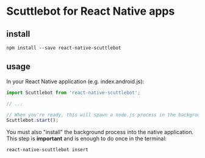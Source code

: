 # Scuttlebot for React Native apps

## install

`npm install --save react-native-scuttlebot`

## usage

In your React Native application (e.g. index.android.js):

```js
import Scuttlebot from 'react-native-scuttlebot';

// ...

// When you're ready, this will spawn a node.js process in the background:
Scuttlebot.start();
```

You must also "install" the background process into the native application. This step is **important** and is enough to do once in the terminal:

```
react-native-scuttlebot insert
```

